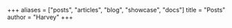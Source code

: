 +++
aliases = ["posts", "articles", "blog", "showcase", "docs"]
title = "Posts"
author = "Harvey"
+++
